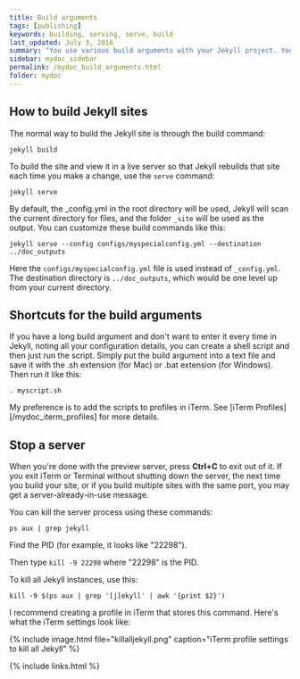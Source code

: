 ```yaml
---
title: Build arguments
tags: [publishing]
keywords: building, serving, serve, build
last_updated: July 3, 2016
summary: "You use various build arguments with your Jekyll project. You can also create shell scripts to act as shortcuts for long build commands. You can store the commands in iTerm as profiles as well."
sidebar: mydoc_sidebar
permalink: /mydoc_build_arguments.html
folder: mydoc
---
```


## How to build Jekyll sites

The normal way to build the Jekyll site is through the build command:

```
jekyll build
```

To build the site and view it in a live server so that Jekyll rebuilds that site each time you make a change, use the `serve` command:

```
jekyll serve
```

By default, the \_config.yml in the root directory will be used, Jekyll will scan the current directory for files, and the folder `_site` will be used as the output. You can customize these build commands like this:

```
jekyll serve --config configs/myspecialconfig.yml --destination ../doc_outputs
```

Here the `configs/myspecialconfig.yml` file is used instead of `_config.yml`. The destination directory is `../doc_outputs`, which would be one level up from your current directory.

## Shortcuts for the build arguments

If you have a long build argument and don't want to enter it every time in Jekyll, noting all your configuration details, you can create a shell script and then just run the script. Simply put the build argument into a text file and save it with the .sh extension (for Mac) or .bat extension (for Windows). Then run it like this:

```
. myscript.sh
```

My preference is to add the scripts to profiles in iTerm. See [iTerm Profiles][/mydoc_iterm_profiles] for more details.

## Stop a server

When you're done with the preview server, press **Ctrl+C** to exit out of it. If you exit iTerm or Terminal without shutting down the server, the next time you build your site, or if you build multiple sites with the same port, you may get a server-already-in-use message.

You can kill the server process using these commands:

```
ps aux | grep jekyll
```

Find the PID (for example, it  looks like "22298").

Then type `kill -9 22298` where "22298" is the PID.

To kill all Jekyll instances, use this:

```
kill -9 $(ps aux | grep '[j]ekyll' | awk '{print $2}')
```

I recommend creating a profile in iTerm that stores this command. Here's what the iTerm settings look like:

{% include image.html file="killalljekyll.png" caption="iTerm profile settings to kill all Jekyll" %}

{% include links.html %}
